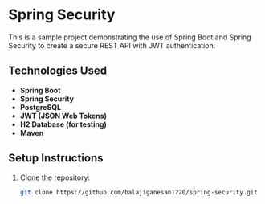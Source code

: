 # Spring Security

This is a sample project demonstrating the use of Spring Boot and Spring Security to create a secure REST API with JWT authentication.

## Technologies Used

- **Spring Boot**
- **Spring Security**
- **PostgreSQL**
- **JWT (JSON Web Tokens)**
- **H2 Database (for testing)**
- **Maven**

## Setup Instructions

1. Clone the repository:
   ```bash
   git clone https://github.com/balajiganesan1220/spring-security.git
